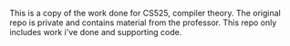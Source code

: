 This is a copy of the work done for CS525, compiler theory. The original repo is private and contains material from the professor. This repo only includes work i've done and supporting code.
